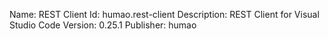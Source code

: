 Name: REST Client
Id: humao.rest-client
Description: REST Client for Visual Studio Code
Version: 0.25.1
Publisher: humao